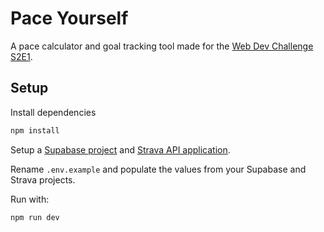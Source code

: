 # Pace Yourself

A pace calculator and goal tracking tool made for the [Web Dev Challenge S2E1](https://codetv.dev/series/web-dev-challenge/s2/e1-build-a-custom-api-postman).

## Setup

Install dependencies

```bash
npm install
```

Setup a [Supabase project](http://supabase.com/) and [Strava API application](https://developers.strava.com/docs/getting-started/).

Rename `.env.example` and populate the values from your Supabase and Strava projects.

Run with:

```bash
npm run dev
```
